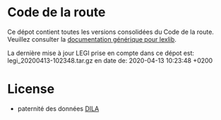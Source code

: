 # Code de la route

Ce dépot contient toutes les versions consolidées du Code de la route. Veuillez consulter la [documentation générique pour lexlib](https://github.com/lexlib/documentation/wiki).

La dernière mise à jour LEGI prise en compte dans ce dépot est: legi_20200413-102348.tar.gz en date de: 2020-04-13 10:23:48 +0200

# License
- paternité des données [DILA](https://www.data.gouv.fr/en/datasets/legi-codes-lois-et-reglements-consolides/)


